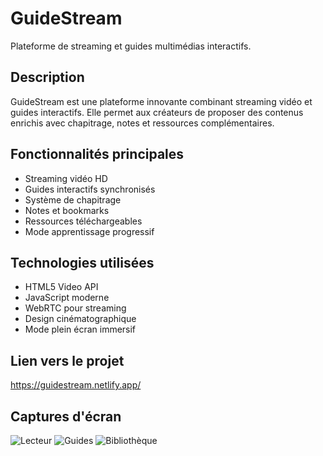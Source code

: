 # GuideStream

Plateforme de streaming et guides multimédias interactifs.

## Description
GuideStream est une plateforme innovante combinant streaming vidéo et guides interactifs. Elle permet aux créateurs de proposer des contenus enrichis avec chapitrage, notes et ressources complémentaires.

## Fonctionnalités principales
- Streaming vidéo HD
- Guides interactifs synchronisés
- Système de chapitrage
- Notes et bookmarks
- Ressources téléchargeables
- Mode apprentissage progressif

## Technologies utilisées
- HTML5 Video API
- JavaScript moderne
- WebRTC pour streaming
- Design cinématographique
- Mode plein écran immersif

## Lien vers le projet
https://guidestream.netlify.app/

## Captures d'écran
![Lecteur](./screenshots/player.png)
![Guides](./screenshots/guides.png)
![Bibliothèque](./screenshots/library.png)
